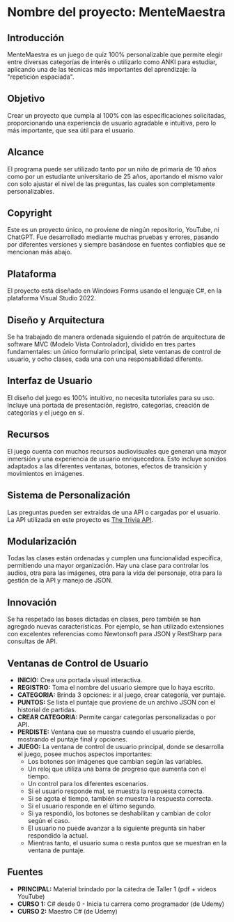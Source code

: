 # Nombre del proyecto: MenteMaestra

## Introducción
MenteMaestra es un juego de quiz 100% personalizable que permite elegir entre diversas categorías de interés o utilizarlo como ANKI para estudiar, aplicando una de las técnicas más importantes del aprendizaje: la "repetición espaciada".

## Objetivo
Crear un proyecto que cumpla al 100% con las especificaciones solicitadas, proporcionando una experiencia de usuario agradable e intuitiva, pero lo más importante, que sea útil para el usuario.

## Alcance
El programa puede ser utilizado tanto por un niño de primaria de 10 años como por un estudiante universitario de 25 años, aportando el mismo valor con solo ajustar el nivel de las preguntas, las cuales son completamente personalizables.

## Copyright
Este es un proyecto único, no proviene de ningún repositorio, YouTube, ni ChatGPT. Fue desarrollado mediante muchas pruebas y errores, pasando por diferentes versiones y siempre basándose en fuentes confiables que se mencionan más abajo.

## Plataforma
El proyecto está diseñado en Windows Forms usando el lenguaje C#, en la plataforma Visual Studio 2022.

## Diseño y Arquitectura
Se ha trabajado de manera ordenada siguiendo el patrón de arquitectura de software MVC (Modelo Vista Controlador), dividido en tres partes fundamentales: un único formulario principal, siete ventanas de control de usuario, y ocho clases, cada una con una responsabilidad diferente.

## Interfaz de Usuario
El diseño del juego es 100% intuitivo, no necesita tutoriales para su uso. Incluye una portada de presentación, registro, categorías, creación de categorías y el juego en sí.

## Recursos
El juego cuenta con muchos recursos audiovisuales que generan una mayor inmersión y una experiencia de usuario enriquecedora. Esto incluye sonidos adaptados a las diferentes ventanas, botones, efectos de transición y movimientos en imágenes.

## Sistema de Personalización
Las preguntas pueden ser extraídas de una API o cargadas por el usuario. La API utilizada en este proyecto es [The Trivia API](https://the-trivia-api.com/).

## Modularización
Todas las clases están ordenadas y cumplen una funcionalidad específica, permitiendo una mayor organización. Hay una clase para controlar los audios, otra para las imágenes, otra para la vida del personaje, otra para la gestión de la API y manejo de JSON.

## Innovación
Se ha respetado las bases dictadas en clases, pero también se han agregado nuevas características. Por ejemplo, se han utilizado extensiones con excelentes referencias como Newtonsoft para JSON y RestSharp para consultas de API.

## Ventanas de Control de Usuario
- **INICIO:** Crea una portada visual interactiva.
- **REGISTRO:** Toma el nombre del usuario siempre que lo haya escrito.
- **CATEGORIA:** Brinda 3 opciones: ir al juego, crear categoría, ver puntaje.
- **PUNTOS:** Se lista el puntaje que proviene de un archivo JSON con el historial de partidas.
- **CREAR CATEGORIA:** Permite cargar categorías personalizadas o por API.
- **PERDISTE:** Ventana que se muestra cuando el usuario pierde, mostrando el puntaje final y opciones.
- **JUEGO:** La ventana de control de usuario principal, donde se desarrolla el juego, posee muchos aspectos importantes:
  - Los botones son imágenes que cambian según las variables.
  - Un reloj que utiliza una barra de progreso que aumenta con el tiempo.
  - Un control para los diferentes escenarios.
  - Si el usuario responde mal, se muestra la respuesta correcta.
  - Si se agota el tiempo, también se muestra la respuesta correcta.
  - Si el usuario responde en el último segundo.
  - Si ya respondió, los botones se deshabilitan y cambian de color según el caso.
  - El usuario no puede avanzar a la siguiente pregunta sin haber respondido la actual.
  - Mientras tanto, el usuario suma o resta puntos que se muestran en la ventana de puntaje.

## Fuentes
- **PRINCIPAL:** Material brindado por la cátedra de Taller 1 (pdf + videos YouTube)
- **CURSO 1:** C# desde 0 - Inicia tu carrera como programador (de Udemy)
- **CURSO 2:** Maestro C# (de Udemy)
